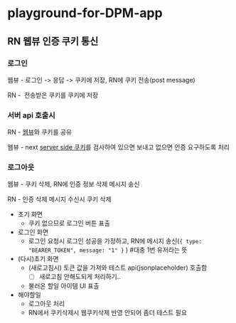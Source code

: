 # playground-for-DPM-app
## **RN 웹뷰 인증 쿠키 통신**

### 로그인

웹뷰 - 로그인 -> 응답 -> 쿠키에 저장, RN에 쿠키 전송(post message)

RN -  전송받은 쿠키를 쿠키에 저장

### 서버 api 호출시

RN - [웹뷰](https://github.com/react-native-webview/react-native-webview)와 쿠키를 공유

웹뷰 - next [server side 쿠키](https://nextjs.org/docs/app/api-reference/functions/cookies)를 검사하여 있으면 보내고 없으면 인증 요구하도록 처리

### 로그아웃

웹뷰 - 쿠키 삭제, RN에 인증 정보 삭제 메시지 송신

RN - 인증 삭제 메시지 수신시 쿠키 삭제

- 초기 화면
    - 쿠키 없으므로 로그인 버튼 표출
- 로그인 화면
    - 로그인 요청시 로그인 성공을 가정하고, RN에 메시지 송신(`{ type: "BEARER_TOKEN", message: "1" }` ) #대충 1번 유저라는 뜻
- (다시)초기 화면
    - (새로고침시) 토큰 값을 가져와 테스트 api(jsonplaceholder) 호출함
        - [ ]  새로고침 안해도되게 처리하기..
    - 불러온 할일 아이템 UI 표출
- 해야할일
    - 로그아웃 처리
    - RN에서 쿠키삭제시 웹쿠키삭제 반영 안되어 좀더 테스트 필요
